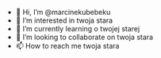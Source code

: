 - 👋 Hi, I’m @marcinekubebeku
- 👀 I’m interested in twoja stara
- 🌱 I’m currently learning o twojej starej
- 💞️ I’m looking to collaborate on twoja stara
- 📫 How to reach me twoja stara


<!---
marcinekubebeku/marcinekubebeku is a ✨ special ✨ repository because its `README.md` (this file) appears on your GitHub profile.
You can click the Preview link to take a look at your changes.
--->
